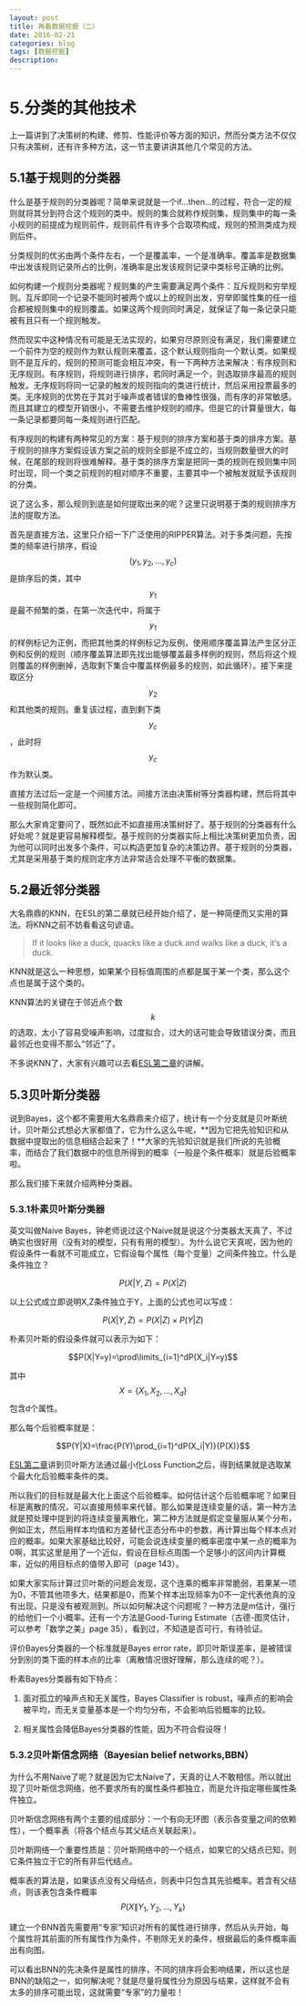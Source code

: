 ```yaml
---
layout: post
title: 再看数据挖掘（二）
date: 2016-02-21
categories: blog
tags: [数据挖掘]
description: 
---
```


# 5.分类的其他技术

上一篇讲到了决策树的构建、修剪、性能评价等方面的知识，然而分类方法不仅仅只有决策树，还有许多种方法，这一节主要讲讲其他几个常见的方法。

## 5.1基于规则的分类器

什么是基于规则的分类器呢？简单来说就是一个if...then...的过程，符合一定的规则就将其分到符合这个规则的类中。规则的集合就称作规则集，规则集中的每一条小规则的前提成为规则前件，规则前件有许多个合取项构成，规则的预测类成为规则后件。

分类规则的优劣由两个条件左右，一个是覆盖率，一个是准确率。覆盖率是数据集中出发该规则记录所占的比例，准确率是出发该规则记录中类标号正确的比例。

如何构建一个规则分类器呢？规则集的产生需要满足两个条件：互斥规则和穷举规则。互斥即同一个记录不能同时被两个或以上的规则出发，穷举即属性集的任一组合都被规则集中的规则覆盖。如果这两个规则同时满足，就保证了每一条记录只能被有且只有一个规则触发。

然而现实中这种情况有可能是无法实现的，如果穷尽原则没有满足，我们需要建立一个前件为空的规则作为默认规则来覆盖，这个默认规则指向一个默认类。如果规则不是互斥的，规则的预测可能会相互冲突，有一下两种方法来解决：有序规则和无序规则。有序规则，将规则进行排序，若同时满足一个，则选取排序最高的规则触发。无序规则将同一记录的触发的规则指向的类进行统计，然后采用投票最多的类。无序规则的优势在于其对于噪声或者错误的鲁棒性很强，而有序的非常敏感。而且其建立的模型开销很小，不需要去维护规则的顺序。但是它的计算量很大，每一条记录都要同每一条规则进行匹配。

有序规则的构建有两种常见的方案：基于规则的排序方案和基于类的排序方案。基于规则的排序方案假设该方案之前的规则全部是不成立的，当规则数量很大的时候，在尾部的规则将很难解释。基于类的排序方案是把同一类的规则在规则集中同时出现，同一个类之前规则的相对顺序不重要，主要其中一个被触发就赋予该规则的分类。

说了这么多，那么规则到底是如何提取出来的呢？这里只说明基于类的规则排序方法的提取方法。

首先是直接方法，这里只介绍一下广泛使用的RIPPER算法。对于多类问题，先按类的频率进行排序，假设$$(y_1,y_2,...,y_c)$$是排序后的类，其中$$y_1$$是最不频繁的类，在第一次迭代中，将属于$$y_1$$的样例标记为正例，而把其他类的样例标记为反例，使用顺序覆盖算法产生区分正例和反例的规则（顺序覆盖算法即先找出能够覆盖最多样例的规则，然后将这个规则覆盖的样例删掉，选取剩下集合中覆盖样例最多的规则，如此循环）。接下来提取区分$$y_2$$和其他类的规则。重复该过程，直到剩下类$$y_c$$，此时将$$y_c$$作为默认类。

直接方法过后一定是一个间接方法。间接方法由决策树等分类器构建，然后将其中一些规则简化即可。

那么大家肯定要问了，既然如此不如直接用决策树好了。基于规则的分类器有什么好处呢？就是更容易解释模型。基于规则的分类器实际上相比决策树更加负责，因为他可以同时出发多个条件，可以构造更加复杂的决策边界。基于规则的分类器，尤其是采用基于类的规则定序方法非常适合处理不平衡的数据集。

## 5.2最近邻分类器

大名鼎鼎的KNN，在ESL的第二章就已经开始介绍了，是一种简便而又实用的算法。将KNN之前不妨看看这句谚语。

> If it looks like a duck, quacks like a duck and walks like a duck, it‘s a duck.

KNN就是这么一种思想，如果某个目标值周围的点都是属于某一个类，那么这个点也是属于这个类的。

KNN算法的关键在于邻近点个数$$k$$的选取，太小了容易受噪声影响，过度拟合，过大的话可能会导致错误分类，而且最邻近也变得不那么“邻近”了。

不多说KNN了，大家有兴趣可以去看[ESL第二章](http://norris-niu.github.io/blog/2016/02/02/ESL-第二章/)的讲解。

## 5.3贝叶斯分类器

说到Bayes，这个都不需要用大名鼎鼎来介绍了，统计有一个分支就是贝叶斯统计。贝叶斯公式想必大家都值了，它为什么这么牛呢，**因为它把先验知识和从数据中提取出的信息相结合起来了！**大家的先验知识就是我们所说的先验概率，而结合了我们数据中的信息所得到的概率（一般是个条件概率）就是后验概率啦。

那么我们接下来就介绍两种分类器。

### 5.3.1朴素贝叶斯分类器

英文叫做Naive Bayes，钟老师说过这个Naive就是说这个分类器太天真了，不过确实也很好用（没有对的模型，只有有用的模型）。为什么说它天真呢，因为他的假设条件一看就不可能成立，它假设每个属性（每个变量）之间条件独立。什么是条件独立？

$$ P(X|Y,Z)=P(X|Z)$$

以上公式成立即说明X,Z条件独立于Y，上面的公式也可以写成：

$$P(X|Y,Z)=P(X|Z) \times P(Y|Z)$$

朴素贝叶斯的假设条件就可以表示为如下：

$$P(X|Y=y)=\prod\limits_{i=1}^dP(X_i|Y=y)$$

其中$$X=\left\{ X_1,X_2,...,X_d\right\}$$包含d个属性。

那么每个后验概率就是：

$$P(Y|X)=\frac{P(Y)\prod_{i=1}^dP(X_i|Y)}{P(X)}$$

[ESL第二章](http://norris-niu.github.io/blog/2016/02/02/ESL-第二章/)讲到贝叶斯方法通过最小化Loss Function之后，得到结果就是选取某个最大化后验概率条件的类。

所以我们的目标就是最大化上面这个后验概率。如何估计这个后验概率呢？如果目标是离散的情况，可以直接用频率来代替。那么如果是连续变量的话，第一种方法就是预处理中提到的将连续变量离散化，第二种方法就是假定变量服从某个分布，例如正太，然后用样本均值和方差替代正态分布中的参数，再计算出每个样本点对应的概率。如果大家基础比较好，可能会说连续变量的概率密度中某一点的概率为0啊，其实这里是用了一个近似，假设在目标点周围一个足够小的区间内计算概率，近似的用目标点的值带入即可（page 143）。

如果大家实际计算过贝叶斯的问题会发现，这个连乘的概率非常脆弱，若果某一项为0，不管其他项多大，结果都是0，而某个样本出现频率为0不一定代表他真的没有出现，只是没有被观测到。所以如何解决这个问题呢？一种方法是m估计，强行的给他们一个小概率。还有一个方法是Good-Turing Estimate（古德-图灵估计，可以参考「数学之美」page 35），看到过，不知道是否可行，有待验证。

评价Bayes分类器的一个标准就是Bayes error rate，即贝叶斯误差率，是被错误分到别的类下面的样本点的比率（离散情况很好理解，那么连续的呢？）。

朴素Bayes分类器有如下特点：

1. 面对孤立的噪声点和无关属性，Bayes Classifier is robust，噪声点的影响会被平均，而无关变量基本是一个均匀分布，不会影响后验概率的比较。

2. 相关属性会降低Bayes分类器的性能，因为不符合假设呀！

### 5.3.2贝叶斯信念网络（Bayesian belief networks,BBN）

为什么不用Naive了呢？就是因为它太Naive了，天真的让人不敢相信。所以就出现了贝叶斯信念网络，他不要求所有的属性条件都独立，而是允许指定哪些属性条件独立。

贝叶斯信念网络有两个主要的组成部分：一个有向无环图（表示各变量之间的依赖性），一个概率表（将各个结点与其父结点关联起来）。

贝叶斯网络一个重要性质是：贝叶斯网络中的一个结点，如果它的父结点已知，则它条件独立于它的所有非后代结点。

概率表的算法是，如果该点没有父母结点，则表中只包含其先验概率。若含有父结点，则该表包含条件概率
$$P(X\|Y_1,Y_2,...,Y_k)$$

建立一个BNN首先需要用“专家”知识对所有的属性进行排序，然后从头开始，每个属性将其前面的所有属性作为条件，不剔除无关的条件，根据最后的条件概率画出有向图。

可以看出BNN的先决条件是属性的排序，不同的排序将会影响结果，所以这也是BNN的缺陷之一，如何解决呢？就是尽量将属性分为原因与结果，这样就不会有太多的排序可能出现，这就需要“专家”的力量啦！